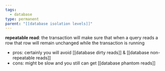 ```yaml
---
tags:
  - database
type: permanent
parent: "[[database isolation levels]]"
---
```

**repeatable read**: the transaction will make sure that when a query reads a row that row will remain unchanged while the transaction is running

- pros: certainly you will avoid [[database dirty reads]] & [[database non-repeatable reads]]
- cons: might be slow and you still can get [[database phantom reads]]